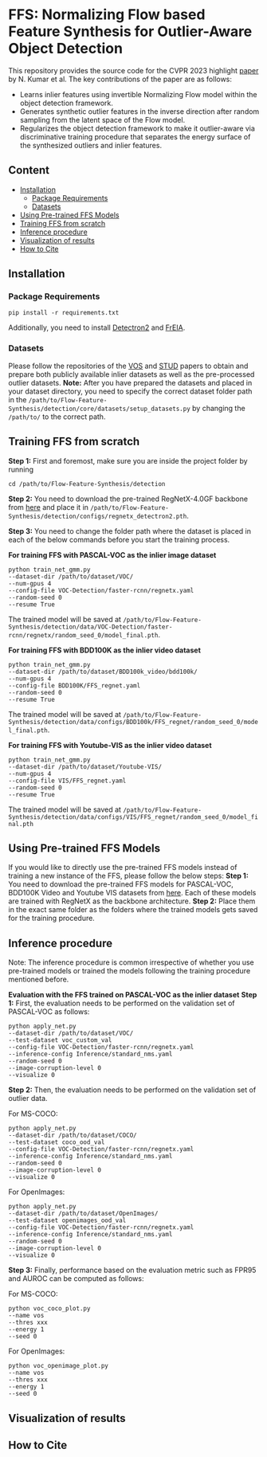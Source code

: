 # FFS: Normalizing Flow based Feature Synthesis for Outlier-Aware Object Detection
This repository provides the source code for the CVPR 2023 highlight [paper](https://arxiv.org/abs/2302.07106) by N. Kumar et al. The key contributions of the paper are as follows:
* Learns inlier features using invertible Normalizing Flow model within the object detection framework. 
* Generates synthetic outlier features in the inverse direction after random sampling from the latent space of the Flow model. 
* Regularizes the object detection framework to make it outlier-aware via discriminative training procedure that separates the energy surface of the synthesized outliers and inlier features. 

## Content
* [Installation](#Installation)
  * [Package Requirements](#package-requirements)
  * [Datasets](#Datasets)
* [Using Pre-trained FFS Models](#pretrained-models)
* [Training FFS from scratch](#training)
* [Inference procedure](#inference)
* [Visualization of results](#visualization)
* [How to Cite](#citation)


## Installation

### Package Requirements
```
pip install -r requirements.txt
```
Additionally, you need to install [Detectron2](https://detectron2.readthedocs.io/en/latest/tutorials/install.html) and [FrEIA](https://github.com/vislearn/FrEIA).

### Datasets
Please follow the repositories of the [VOS](https://github.com/deeplearning-wisc/vos) and [STUD](https://github.com/deeplearning-wisc/stud) papers to obtain and prepare both publicly available inlier datasets as well as the pre-processed outlier datasets.
**Note:** After you have prepared the datasets and placed in your dataset directory, you need to specify the correct dataset folder path in the ```/path/to/Flow-Feature-Synthesis/detection/core/datasets/setup_datasets.py``` by changing the ```/path/to/``` to the correct path. 


## Training FFS from scratch
**Step 1:** First and foremost, make sure you are inside the project folder by running
```
cd /path/to/Flow-Feature-Synthesis/detection 
```
**Step 2:** You need to download the pre-trained RegNetX-4.0GF backbone from [here](https://drive.google.com/file/d/1WyE_OIpzV_0E_Y3KF4UVxIZJTSqB7cPO/view?usp=sharing) and place it in ```/path/to/Flow-Feature-Synthesis/detection/configs/regnetx_detectron2.pth```.


**Step 3:** You need to change the folder path where the dataset is placed in each of the below commands before you start the training process. 

**For training FFS with PASCAL-VOC as the inlier image dataset**
```
python train_net_gmm.py  
--dataset-dir /path/to/dataset/VOC/  
--num-gpus 4 
--config-file VOC-Detection/faster-rcnn/regnetx.yaml  
--random-seed 0 
--resume True  
```
The trained model will be saved at ```/path/to/Flow-Feature-Synthesis/detection/data/VOC-Detection/faster-rcnn/regnetx/random_seed_0/model_final.pth```.

**For training FFS with BDD100K as the inlier video dataset**
```
python train_net_gmm.py  
--dataset-dir /path/to/dataset/BDD100k_video/bdd100k/  
--num-gpus 4 
--config-file BDD100K/FFS_regnet.yaml  
--random-seed 0 
--resume True  
```
The trained model will be saved at ```/path/to/Flow-Feature-Synthesis/detection/data/configs/BDD100k/FFS_regnet/random_seed_0/model_final.pth```.

**For training FFS with Youtube-VIS as the inlier video dataset**
```
python train_net_gmm.py  
--dataset-dir /path/to/dataset/Youtube-VIS/  
--num-gpus 4 
--config-file VIS/FFS_regnet.yaml  
--random-seed 0 
--resume True  
``` 
The trained model will be saved at ```/path/to/Flow-Feature-Synthesis/detection/data/configs/VIS/FFS_regnet/random_seed_0/model_final.pth```


## Using Pre-trained FFS Models
If you would like to directly use the pre-trained FFS models instead of training a new instance of the FFS, please follow the below steps:
**Step 1:** You need to download the pre-trained FFS models for PASCAL-VOC, BDD100K Video and Youtube VIS datasets from [here](https://drive.google.com/drive/folders/1QGUn75onqWh6GUrmiPTCGP9o94PMHMeL?usp=share_link). Each of these models are trained with RegNetX as the backbone architecture. 
**Step 2:** Place them in the exact same folder as the folders where the trained models gets saved for the training procedure. 

## Inference procedure
Note:  The inference procedure is common irrespective of whether you use pre-trained models or trained the models following the training procedure mentioned before. 

**Evaluation with the FFS trained on PASCAL-VOC as the inlier dataset**
**Step 1:** First, the evaluation needs to be performed on the validation set of PASCAL-VOC as follows:

```
python apply_net.py  
--dataset-dir /path/to/dataset/VOC/
--test-dataset voc_custom_val 
--config-file VOC-Detection/faster-rcnn/regnetx.yaml 
--inference-config Inference/standard_nms.yaml 
--random-seed 0 
--image-corruption-level 0 
--visualize 0
```

**Step 2:** Then, the evaluation needs to be performed on the validation set of outlier data. 

For MS-COCO:
```
python apply_net.py  
--dataset-dir /path/to/dataset/COCO/ 
--test-dataset coco_ood_val 
--config-file VOC-Detection/faster-rcnn/regnetx.yaml  
--inference-config Inference/standard_nms.yaml 
--random-seed 0 
--image-corruption-level 0 
--visualize 0
```

For OpenImages:
```
python apply_net.py  
--dataset-dir /path/to/dataset/OpenImages/  
--test-dataset openimages_ood_val 
--config-file VOC-Detection/faster-rcnn/regnetx.yaml  
--inference-config Inference/standard_nms.yaml 
--random-seed 0 
--image-corruption-level 0 
--visualize 0
```

**Step 3:** Finally, performance based on the evaluation metric such as FPR95 and AUROC can be computed as follows:

For MS-COCO:
```
python voc_coco_plot.py
--name vos 
--thres xxx 
--energy 1 
--seed 0
```

For OpenImages:
```
python voc_openimage_plot.py
--name vos 
--thres xxx 
--energy 1 
--seed 0
```



## Visualization of results

## How to Cite
